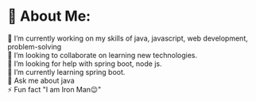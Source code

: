 # 💫 About Me:
🔭 I’m currently working on my skills of java, javascript, web development, problem-solving<br>👯 I’m looking to collaborate on learning new technologies.<br>🤝 I’m looking for help with spring boot, node js.<br>🌱 I’m currently learning spring boot.<br>💬 Ask me about java<br>⚡ Fun fact "I am Iron Man😉"

<!-- Proudly created with GPRM ( https://gprm.itsvg.in ) -->
